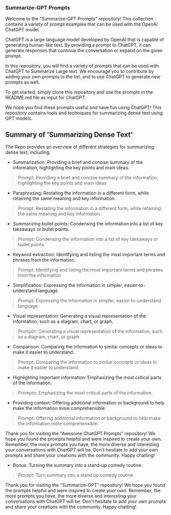 ### Summarize-GPT Prompts

Welcome to the "Summarize-GPT Prompts" repository! This collection contains a variety of prompt examples that can be used with the OpenAI ChatGPT model.

ChatGPT is a large language model developed by OpenAI that is capable of generating human-like text. By providing a prompt to ChatGPT, it can generate responses that continue the conversation or expand on the given prompt.

In this repository, you will find a variety of prompts that can be used with ChatGPT to Summarize Large text. We encourage you to contribute by adding your own prompts to the list, and to use ChatGPT to generate new prompts as well.

To get started, simply clone this repository and use the prompts in the README.md file as input for ChatGPT. 

We hope you find these prompts useful and have fun using ChatGPT!
This repository contains tools and techniques for summarizing dense text using GPT models.

## Summary of 'Summarizing Dense Text'

The Repo provides an overview of different strategies for summarizing dense text, including:


- Summarization: Providing a brief and concise summary of the information, highlighting the key points and main ideas.
>Prompt: Providing a brief and concise summary of the information, highlighting the key points and main ideas


  
- Paraphrasing: Restating the information in a different form, while retaining the same meaning and key information.
>Prompt: Restating the information in a different form, while retaining the same meaning and key information



- Summarizing bullet points: Condensing the information into a list of key takeaways or bullet points.
>Prompt: Condensing the information into a list of key takeaways or bullet points.



- Keyword extraction: Identifying and listing the most important terms and phrases from the information.
>Prompt: Identifying and listing the most important terms and phrases from the information



- Simplification: Expressing the information in simpler, easier-to-understand language.
>Prompt: Expressing the information in simpler, easier-to-understand language



- Visual representation: Generating a visual representation of the information, such as a diagram, chart, or graph.
>Promptn: Generating a visual representation of the information, such as a diagram, chart, or graph.



- Comparison: Comparing the information to similar concepts or ideas to make it easier to understand.
>Prompt: Comparing the information to similar concepts or ideas to make it easier to understand.



- Highlighting important information: Emphasizing the most critical parts of the information.
>Promptn: Emphasizing the most critical parts of the information.



- Providing context: Offering additional information or background to help make the information more comprehensible.
>Prompt: Offering additional information or background to help make the information more comprehensible.


Thank you for visiting the "Awesome ChatGPT Prompts" repository! We hope you found the prompts helpful and were inspired to create your own. Remember, the more prompts you have, the more diverse and interesting your conversations with ChatGPT will be. Don't hesitate to add your own prompts and share your creations with the community. Happy chatting!


- Bonus: Turning the summary into a stand-up comedy routine.
>Prompt: Turn summary into a stand up comedy routine

Thank you for visiting the "Summarize-GPT" repository! We hope you found the prompts helpful and were inspired to create your own. Remember, the more prompts you have, the more diverse and interesting your conversations with ChatGPT will be. Don't hesitate to add your own prompts and share your creations with the community. Happy chatting!
